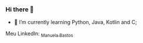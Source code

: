 ### Hi there 👋


- 🌱 I’m currently learning Python, Java, Kotlin and C;

 Meu LinkedIn: [<sub>Manuela Bastos</sub>](https://www.linkedin.com/in/manuela-bastos-aa2461224/)
